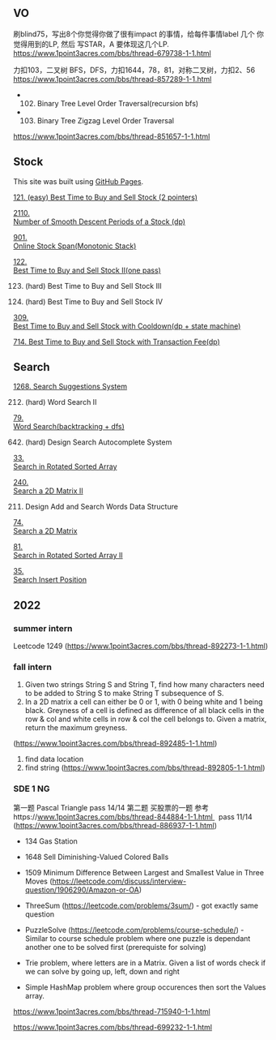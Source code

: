 
## VO

刷blind75，写出8个你觉得你做了很有impact 的事情，给每件事情label 几个 你觉得用到的LP, 然后 写STAR，A 要体现这几个LP.
https://www.1point3acres.com/bbs/thread-679738-1-1.html

力扣103，二叉树 BFS，DFS，力扣1644，78，81，对称二叉树，力扣2、56 https://www.1point3acres.com/bbs/thread-857289-1-1.html
- 102. Binary Tree Level Order Traversal(recursion bfs)
- 103. Binary Tree Zigzag Level Order Traversal

https://www.1point3acres.com/bbs/thread-851657-1-1.html





## Stock
This site was built using [GitHub Pages](https://pages.github.com/).

[121.	(easy)
Best Time to Buy and Sell Stock (2 pointers)](https://github.com/52147/A-interview/blob/main/src/stock/BestTimeToBuyAndSellStock.java)

[2110.	
Number of Smooth Descent Periods of a Stock (dp)](https://github.com/52147/A-interview/blob/main/src/stock/NumberOfSmoothDescentPeriodsOfAStock2110.java)

[901.	
Online Stock Span(Monotonic Stack)](https://github.com/52147/Monotonic-Stack/blob/main/src/monotonicstack/StockSpanner.java)

[122.	
Best Time to Buy and Sell Stock II(one pass)](https://github.com/52147/A-interview/blob/main/src/stock/BestTimeToBuyAndSellStockII122.java)

123.	(hard)
Best Time to Buy and Sell Stock III

188.	(hard)
Best Time to Buy and Sell Stock IV

[309.	
Best Time to Buy and Sell Stock with Cooldown(dp + state machine)](https://github.com/52147/A-interview/blob/main/src/stock/BestTimeToBuyAndSellStockWithCooldown.java)

[714. Best Time to Buy and Sell Stock with Transaction Fee(dp)](https://github.com/52147/A-interview/blob/main/src/stock/BestTimeToBuyAndSellStockWithTransitionFee714.java)

## Search
[1268. Search Suggestions System](https://github.com/52147/A-interview/blob/main/src/binarysearch/SearchSuggestionSystem1268.java)


212. (hard) Word Search II

[79.	
Word Search(backtracking + dfs)](https://github.com/52147/A-interview/blob/main/src/dfs/WordSearch79.java)

642. (hard) Design Search Autocomplete System

[33.	
Search in Rotated Sorted Array](https://github.com/52147/A-interview/blob/main/src/binarysearch/SearchInRotatedSortedArray33.java)

[240.	
Search a 2D Matrix II](https://github.com/52147/A-interview/blob/main/src/binarysearch/SearchA2DMatrixII240.java)

211. Design Add and Search Words Data Structure

[74.	
Search a 2D Matrix](https://github.com/52147/A-interview/blob/main/src/binarysearch/SearchA2DMatrix.java)

[81.	
Search in Rotated Sorted Array II](https://github.com/52147/A-interview/blob/main/src/binarysearch/SearchInRotatedSortedArrayII81.java)

[35.	
Search Insert Position](https://github.com/52147/A-interview/blob/main/src/binarysearch/SearchInsertPosition35.java)

## 2022 

### summer intern
Leetcode 1249 (https://www.1point3acres.com/bbs/thread-892273-1-1.html)

### fall intern

1. Given two strings String S and String T, find how many characters need to be added to String S to make String T subsequence of S.
2. In a 2D matrix a cell can either be 0 or 1, with 0 being white and 1 being black. Greyness of a cell is defined as difference of all black cells in the row & col and white cells in row & col the cell belongs to. Given a matrix, return the maximum greyness.

(https://www.1point3acres.com/bbs/thread-892485-1-1.html)


1. find data location
2. find string
(https://www.1point3acres.com/bbs/thread-892805-1-1.html)

### SDE 1 NG

第一题 Pascal Triangle pass 14/14
第二题 买股票的一题 参考https://www.1point3acres.com/bbs/thread-844884-1-1.html   pass 11/14
(https://www.1point3acres.com/bbs/thread-886937-1-1.html)




- 134 Gas Station
- 1648 Sell Diminishing-Valued Colored Balls
- 1509 Minimum Difference Between Largest and Smallest Value in Three Moves (https://leetcode.com/discuss/interview-question/1906290/Amazon-or-OA)

- ThreeSum (https://leetcode.com/problems/3sum/) - got exactly same question
- PuzzleSolve (https://leetcode.com/problems/course-schedule/) - Similar to course schedule problem where one puzzle is dependant another one to be solved first (prerequiste for solving)
- Trie problem, where letters are in a Matrix. Given a list of words check if we can solve by going up, left, down and right
- Simple HashMap problem where group occurences then sort the Values array.



https://www.1point3acres.com/bbs/thread-715940-1-1.html

https://www.1point3acres.com/bbs/thread-699232-1-1.html
